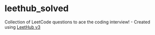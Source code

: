 # leethub_solved
Collection of LeetCode questions to ace the coding interview! - Created using [LeetHub v3](https://github.com/raphaelheinz/LeetHub-3.0)

